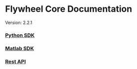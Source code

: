 # Flywheel Core Documentation
Version: 2.2.1

### [Python SDK](python/)

### [Matlab SDK](matlab/)

### [Rest API](swagger/index.html)

